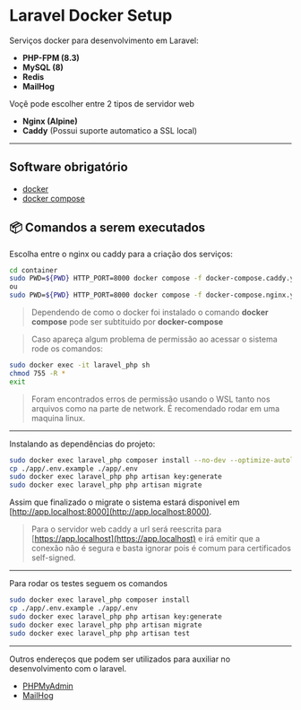 # Laravel Docker Setup

Serviços docker para desenvolvimento em Laravel:

-   **PHP-FPM (8.3)**
-   **MySQL (8)**
-   **Redis**
-   **MailHog**

Voçê pode escolher entre 2 tipos de servidor web

-   **Nginx (Alpine)**
-   **Caddy** (Possui suporte automatico a SSL local)

---

## Software obrigatório

-   [docker](https://docs.docker.com/engine/install/)
-   [docker compose](https://docs.docker.com/compose/install/)

## 📦 Comandos a serem executados

Escolha entre o nginx ou caddy para a criação dos serviços:

```bash
cd container
sudo PWD=${PWD} HTTP_PORT=8000 docker compose -f docker-compose.caddy.yml up -d --build
ou
sudo PWD=${PWD} HTTP_PORT=8000 docker compose -f docker-compose.nginx.yml up -d --build
```

> Dependendo de como o docker foi instalado o comando **docker compose** pode ser subtituido por **docker-compose**

> Caso apareça algum problema de permissão ao acessar o sistema rode os comandos:

```bash
sudo docker exec -it laravel_php sh
chmod 755 -R *
exit
```

> Foram encontrados erros de permissão usando o WSL tanto nos arquivos como na parte de network. É recomendado rodar em uma maquina linux.

---

Instalando as dependências do projeto:

```bash
sudo docker exec laravel_php composer install --no-dev --optimize-autoloader
cp ./app/.env.example ./app/.env
sudo docker exec laravel_php php artisan key:generate
sudo docker exec laravel_php php artisan migrate
```

Assim que finalizado o migrate o sistema estará disponivel em [http://app.localhost:8000](http://app.localhost:8000).

> Para o servidor web caddy a url será reescrita para [https://app.localhost](https://app.localhost) e irá emitir que a conexão não é segura e basta ignorar pois é comum para certificados self-signed.

---

Para rodar os testes seguem os comandos

```bash
sudo docker exec laravel_php composer install
cp ./app/.env.example ./app/.env
sudo docker exec laravel_php php artisan key:generate
sudo docker exec laravel_php php artisan migrate
sudo docker exec laravel_php php artisan test
```

---

Outros endereços que podem ser utilizados para auxiliar no desenvolvimento com o laravel.

-   [PHPMyAdmin](http://phpmyadmin.localhost:8000)
-   [MailHog](http://mailhog.localhost:8000)
